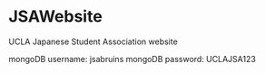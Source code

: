 # JSAWebsite
UCLA Japanese Student Association website

mongoDB username: jsabruins
mongoDB password: UCLAJSA123